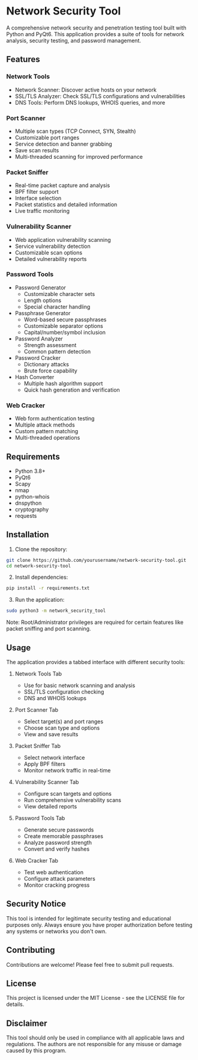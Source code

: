 # Network Security Tool

A comprehensive network security and penetration testing tool built with Python and PyQt6. This application provides a suite of tools for network analysis, security testing, and password management.

## Features

### Network Tools
- Network Scanner: Discover active hosts on your network
- SSL/TLS Analyzer: Check SSL/TLS configurations and vulnerabilities
- DNS Tools: Perform DNS lookups, WHOIS queries, and more

### Port Scanner
- Multiple scan types (TCP Connect, SYN, Stealth)
- Customizable port ranges
- Service detection and banner grabbing
- Save scan results
- Multi-threaded scanning for improved performance

### Packet Sniffer
- Real-time packet capture and analysis
- BPF filter support
- Interface selection
- Packet statistics and detailed information
- Live traffic monitoring

### Vulnerability Scanner
- Web application vulnerability scanning
- Service vulnerability detection
- Customizable scan options
- Detailed vulnerability reports

### Password Tools
- Password Generator
  - Customizable character sets
  - Length options
  - Special character handling
- Passphrase Generator
  - Word-based secure passphrases
  - Customizable separator options
  - Capital/number/symbol inclusion
- Password Analyzer
  - Strength assessment
  - Common pattern detection
- Password Cracker
  - Dictionary attacks
  - Brute force capability
- Hash Converter
  - Multiple hash algorithm support
  - Quick hash generation and verification

### Web Cracker
- Web form authentication testing
- Multiple attack methods
- Custom pattern matching
- Multi-threaded operations

## Requirements
- Python 3.8+
- PyQt6
- Scapy
- nmap
- python-whois
- dnspython
- cryptography
- requests

## Installation

1. Clone the repository:
```bash
git clone https://github.com/yourusername/network-security-tool.git
cd network-security-tool
```

2. Install dependencies:
```bash
pip install -r requirements.txt
```

3. Run the application:
```bash
sudo python3 -m network_security_tool
```

Note: Root/Administrator privileges are required for certain features like packet sniffing and port scanning.

## Usage

The application provides a tabbed interface with different security tools:

1. Network Tools Tab
   - Use for basic network scanning and analysis
   - SSL/TLS configuration checking
   - DNS and WHOIS lookups

2. Port Scanner Tab
   - Select target(s) and port ranges
   - Choose scan type and options
   - View and save results

3. Packet Sniffer Tab
   - Select network interface
   - Apply BPF filters
   - Monitor network traffic in real-time

4. Vulnerability Scanner Tab
   - Configure scan targets and options
   - Run comprehensive vulnerability scans
   - View detailed reports

5. Password Tools Tab
   - Generate secure passwords
   - Create memorable passphrases
   - Analyze password strength
   - Convert and verify hashes

6. Web Cracker Tab
   - Test web authentication
   - Configure attack parameters
   - Monitor cracking progress

## Security Notice

This tool is intended for legitimate security testing and educational purposes only. Always ensure you have proper authorization before testing any systems or networks you don't own.

## Contributing

Contributions are welcome! Please feel free to submit pull requests.

## License

This project is licensed under the MIT License - see the LICENSE file for details.

## Disclaimer

This tool should only be used in compliance with all applicable laws and regulations. The authors are not responsible for any misuse or damage caused by this program. 